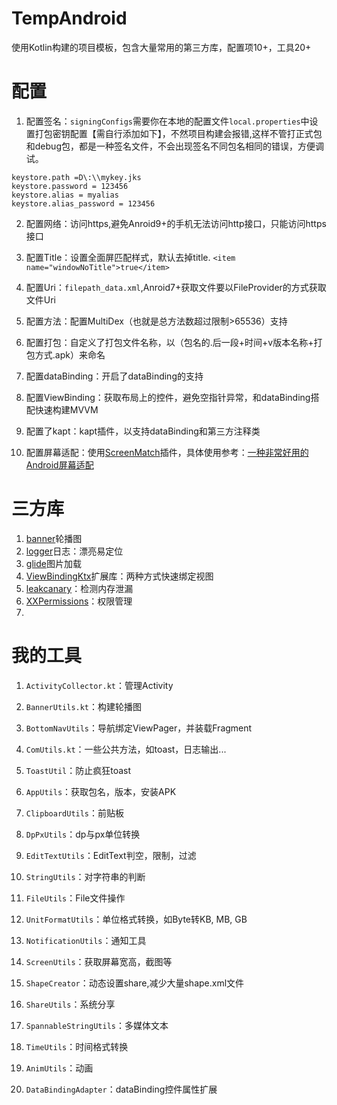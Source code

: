 # TempAndroid



使用Kotlin构建的项目模板，包含大量常用的第三方库，配置项10+，工具20+

# 配置

1. 配置签名：`signingConfigs`需要你在本地的配置文件`local.properties`中设置打包密钥配置【需自行添加如下】，不然项目构建会报错,这样不管打正式包和debug包，都是一种签名文件，不会出现签名不同包名相同的错误，方便调试。

```keystore.path =D\:\\mykey.jks
keystore.path =D\:\\mykey.jks
keystore.password = 123456
keystore.alias = myalias
keystore.alias_password = 123456
```

2. 配置网络：访问https,避免Anroid9+的手机无法访问http接口，只能访问https接口

3. 配置Title：设置全面屏匹配样式，默认去掉title. `<item name="windowNoTitle">true</item>`

4. 配置Uri：`filepath_data.xml`,Anroid7+获取文件要以FileProvider的方式获取文件Uri

5. 配置方法：配置MultiDex（也就是总方法数超过限制>65536）支持

6. 配置打包：自定义了打包文件名称，以（包名的.后一段+时间+v版本名称+打包方式.apk）来命名

7. 配置dataBinding：开启了dataBinding的支持

8. 配置ViewBinding：获取布局上的控件，避免空指针异常，和dataBinding搭配快速构建MVVM

9. 配置了kapt：kapt插件，以支持dataBinding和第三方注释类

10. 配置屏幕适配：使用[ScreenMatch](https://links.jianshu.com/go?to=https%3A%2F%2Fgithub.com%2Fwildma%2FScreenAdaptation%2Fraw%2Fmaster%2FScreenMatch.jar)插件，具体使用参考：[一种非常好用的Android屏幕适配](https://www.jianshu.com/p/1302ad5a4b04)

    

# 三方库

1. [banner](https://github.com/youth5201314/banner)轮播图
2. [logger](https://github.com/orhanobut/logger)日志：漂亮易定位
3.  [glide](https://github.com/bumptech/glide)图片加载
4. [ViewBindingKtx](https://github.com/DylanCaiCoding/ViewBindingKtx)扩展库：两种方式快速绑定视图
5. [leakcanary](https://github.com/square/leakcanary)：检测内存泄漏
6. [XXPermissions](https://github.com/getActivity/XXPermissions)：权限管理
7. 





# 我的工具

1. `ActivityCollector.kt`：管理Activity

2. `BannerUtils.kt`：构建轮播图

3. `BottomNavUtils`：导航绑定ViewPager，并装载Fragment

4. `ComUtils.kt`：一些公共方法，如toast，日志输出...

5. `ToastUtil`：防止疯狂toast

6. `AppUtils`：获取包名，版本，安装APK

7. `ClipboardUtils`：前贴板

8. `DpPxUtils`：dp与px单位转换

9. `EditTextUtils`：EditText判空，限制，过滤

10. `StringUtils`：对字符串的判断

11. `FileUtils`：File文件操作

12. `UnitFormatUtils`：单位格式转换，如Byte转KB, MB, GB

13. `NotificationUtils`：通知工具

14. `ScreenUtils`：获取屏幕宽高，截图等

15. `ShapeCreator`：动态设置share,减少大量shape.xml文件

16. `ShareUtils`：系统分享

17. `SpannableStringUtils`：多媒体文本

18. `TimeUtils`：时间格式转换

19. `AnimUtils`：动画

20. `DataBindingAdapter`：dataBinding控件属性扩展

    



